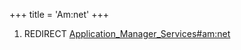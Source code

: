 +++
title = 'Am:net'
+++

1.  REDIRECT
    [Application_Manager_Services#am:net](Application_Manager_Services#amnet "wikilink")
